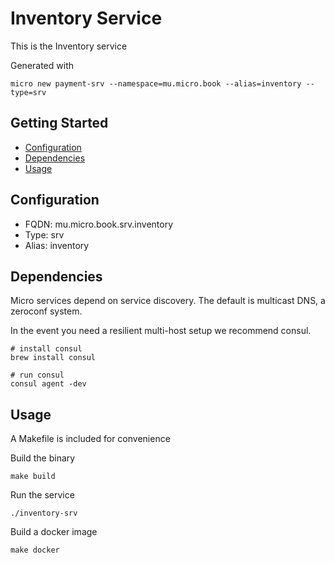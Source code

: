 # Inventory Service

This is the Inventory service

Generated with

```
micro new payment-srv --namespace=mu.micro.book --alias=inventory --type=srv
```

## Getting Started

- [Configuration](#configuration)
- [Dependencies](#dependencies)
- [Usage](#usage)

## Configuration

- FQDN: mu.micro.book.srv.inventory
- Type: srv
- Alias: inventory

## Dependencies

Micro services depend on service discovery. The default is multicast DNS, a zeroconf system.

In the event you need a resilient multi-host setup we recommend consul.

```
# install consul
brew install consul

# run consul
consul agent -dev
```

## Usage

A Makefile is included for convenience

Build the binary

```
make build
```

Run the service
```
./inventory-srv
```

Build a docker image
```
make docker
```